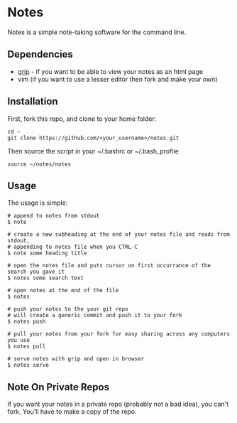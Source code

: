 # Notes
Notes is a simple note-taking software for the command line.

## Dependencies

- [grip](https://github.com/joeyespo/grip) - if you want to be able to view your notes as an html page
- vim (if you want to use a lesser editor then fork and make your own)

## Installation
First, fork this repo, and clone to your home folder:
```
cd ~
git clone https://github.com/<your_username>/notes.git
```
Then source the script in your ~/.bashrc or ~/.bash\_profile
```
source ~/notes/notes
```

## Usage
The usage is simple:
```
# append to notes from stdout
$ note

# create a new subheading at the end of your notes file and reads from stdout, 
# appending to notes file when you CTRL-C
$ note some heading title

# open the notes file and puts cursor on first occurrance of the search you gave it
$ notes some search text

# open notes at the end of the file
$ notes

# push your notes to the your git repo
# will create a generic commit and push it to your fork
$ notes push

# pull your notes from your fork for easy sharing across any computers you use
$ notes pull

# serve notes with grip and open in browser
$ notes serve
```

## Note On Private Repos
If you want your notes in a private repo (probably not a bad idea), you can't fork. You'll have to make a copy of the repo.
